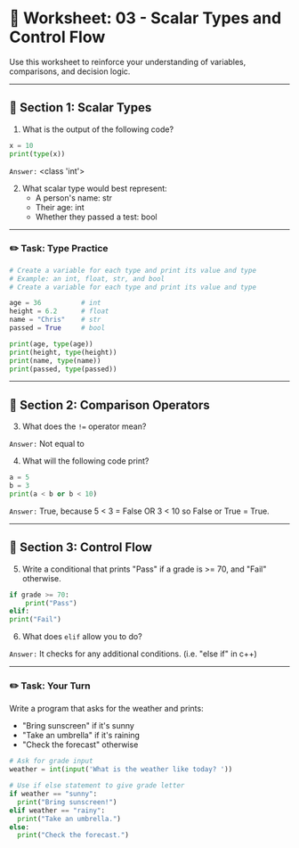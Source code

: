 # 📝 Worksheet: 03 - Scalar Types and Control Flow

Use this worksheet to reinforce your understanding of variables, comparisons, and decision logic.

---

## 🧠 Section 1: Scalar Types

1. What is the output of the following code?

```python
x = 10
print(type(x))
```

`Answer:` <class 'int'>

2. What scalar type would best represent:
   - A person's name: str
   - Their age: int
   - Whether they passed a test: bool

---

### ✏️ Task: Type Practice

```python
# Create a variable for each type and print its value and type
# Example: an int, float, str, and bool
# Create a variable for each type and print its value and type

age = 36          # int
height = 6.2      # float
name = "Chris"    # str
passed = True     # bool

print(age, type(age))
print(height, type(height))
print(name, type(name))
print(passed, type(passed))

```

---

## 🔁 Section 2: Comparison Operators

3. What does the `!=` operator mean?

`Answer:` Not equal to

4. What will the following code print?

```python
a = 5
b = 3
print(a < b or b < 10)
```

`Answer:` True, because 5 < 3 = False OR 3 < 10 so False or True = True.

---

## 🔀 Section 3: Control Flow

5. Write a conditional that prints "Pass" if a grade is >= 70, and "Fail" otherwise.

```python
if grade >= 70:
    print("Pass")
elif:
print("Fail")
```

6. What does `elif` allow you to do?

`Answer:` It checks for any additional conditions. (i.e. "else if" in c++)

---

### ✏️ Task: Your Turn

Write a program that asks for the weather and prints:
- "Bring sunscreen" if it's sunny
- "Take an umbrella" if it's raining
- "Check the forecast" otherwise

``` python
# Ask for grade input
weather = int(input('What is the weather like today? '))

# Use if else statement to give grade letter
if weather == "sunny":
  print("Bring sunscreen!")
elif weather == "rainy":
  print("Take an umbrella.")
else:
  print("Check the forecast.")
```